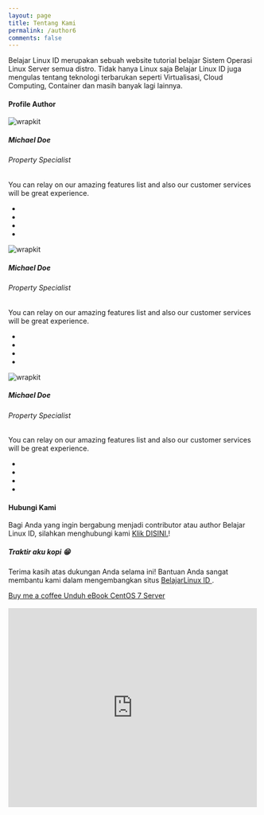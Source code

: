 ```yaml
---
layout: page
title: Tentang Kami
permalink: /author6
comments: false
---
```


  <link href="/assets/css/author6.css" rel="stylesheet">


<div class="row justify-content-between">
<div class="col-md-8 pr-5">

<p>Belajar Linux ID merupakan sebuah website tutorial belajar Sistem Operasi Linux Server semua distro. Tidak hanya Linux saja Belajar Linux ID juga mengulas tentang teknologi terbarukan seperti Virtualisasi, Cloud Computing, Container dan masih banyak lagi lainnya.</p>

<!-- <p class="mb-5"><img class="shadow-lg" src="{{site.baseurl}}/assets/images/mediumish-jekyll-template.png" alt="jekyll template mediumish" /></p> -->
<h4>Profile Author</h4>

<div class="py-5 team4">
    <div class="row">
      <!-- column  -->
      <div class="col-lg mb-4">
        <!-- Row -->
        <div class="row">
          <div class="col-md-12">
            <img src="https://www.wrappixel.com/demos/ui-kit/wrapkit/assets/images/team/t2.jpg" alt="wrapkit" class="img-fluid rounded-circle" />
          </div>
          <div class="col-md-12 text-center">
            <div class="pt-2">
              <h5 class="mt-4 font-weight-medium mb-0">Michael Doe</h5>
              <h6 class="subtitle mb-3">Property Specialist</h6>
              <p>You can relay on our amazing features list and also our customer services will be great experience.</p>
              <ul class="list-inline">
                <li class="list-inline-item"><a href="#" class="text-decoration-none d-block px-1"><i class="icon-social-facebook"></i></a></li>
                <li class="list-inline-item"><a href="#" class="text-decoration-none d-block px-1"><i class="icon-social-twitter"></i></a></li>
                <li class="list-inline-item"><a href="#" class="text-decoration-none d-block px-1"><i class="icon-social-instagram"></i></a></li>
                <li class="list-inline-item"><a href="#" class="text-decoration-none d-block px-1"><i class="icon-social-behance"></i></a></li>
              </ul>
            </div>
          </div>
        </div>
        <!-- Row -->
      </div>
      <!-- column  -->
      <!-- column  -->
      <div class="col-lg-3 mb-4">
        <!-- Row -->
        <div class="row">
          <div class="col-md-12">
            <img src="https://www.wrappixel.com/demos/ui-kit/wrapkit/assets/images/team/t3.jpg" alt="wrapkit" class="img-fluid rounded-circle" />
          </div>
          <div class="col-md-12 text-center">
            <div class="pt-2">
              <h5 class="mt-4 font-weight-medium mb-0">Michael Doe</h5>
              <h6 class="subtitle mb-3">Property Specialist</h6>
              <p>You can relay on our amazing features list and also our customer services will be great experience.</p>
              <ul class="list-inline">
                <li class="list-inline-item"><a href="#" class="text-decoration-none d-block px-1"><i class="icon-social-facebook"></i></a></li>
                <li class="list-inline-item"><a href="#" class="text-decoration-none d-block px-1"><i class="icon-social-twitter"></i></a></li>
                <li class="list-inline-item"><a href="#" class="text-decoration-none d-block px-1"><i class="icon-social-instagram"></i></a></li>
                <li class="list-inline-item"><a href="#" class="text-decoration-none d-block px-1"><i class="icon-social-behance"></i></a></li>
              </ul>
            </div>
          </div>
        </div>
        <!-- Row -->
      </div>
      <!-- column  -->
      <!-- column  -->
      <div class="col-lg-3 mb-4">
        <!-- Row -->
        <div class="row">
          <div class="col-md-12">
            <img src="https://www.wrappixel.com/demos/ui-kit/wrapkit/assets/images/team/t4.jpg" alt="wrapkit" class="img-fluid rounded-circle" />
          </div>
          <div class="col-md-12 text-center">
            <div class="pt-2">
              <h5 class="mt-4 font-weight-medium mb-0">Michael Doe</h5>
              <h6 class="subtitle mb-3">Property Specialist</h6>
              <p>You can relay on our amazing features list and also our customer services will be great experience.</p>
              <ul class="list-inline">
                <li class="list-inline-item"><a href="#" class="text-decoration-none d-block px-1"><i class="icon-social-facebook"></i></a></li>
                <li class="list-inline-item"><a href="#" class="text-decoration-none d-block px-1"><i class="icon-social-twitter"></i></a></li>
                <li class="list-inline-item"><a href="#" class="text-decoration-none d-block px-1"><i class="icon-social-instagram"></i></a></li>
                <li class="list-inline-item"><a href="#" class="text-decoration-none d-block px-1"><i class="icon-social-behance"></i></a></li>
              </ul>
            </div>
          </div>
        </div>
        <!-- Row -->
      </div>
    </div>
</div>
<!-- Team -->

<!-- <p>Please, read the docs <a href="https://bootstrapstarter.com/bootstrap-templates/template-mediumish-bootstrap-jekyll/">here</a>.</p> -->

<h4>Hubungi Kami</h4>

<p>Bagi Anda yang ingin bergabung menjadi contributor atau author Belajar Linux ID, silahkan menghubungi kami <a href="https://t.me/hamimaja">Klik DISINI.</a>!</p>

</div>

<div class="col-md-4">

<div class="sticky-top sticky-top-80">
<h5>Traktir aku kopi 😁</h5>

<p>Terima kasih atas dukungan Anda selama ini! Bantuan Anda sangat membantu kami dalam mengembangkan situs <a target="_blank" href="https://belajarlinux.id">BelajarLinux ID <i class="fab fa-linux"></i></a>.</p> <a target="_blank" href="https://www.buymeacoffee.com/hblinuxid" class="btn btn-danger">Buy me a coffee </a> <a target="_blank" href="https://www.academia.edu/40424321/CentOS_7_Linux_Administration_Pada_Cloud_Computing" class="btn btn-warning">Unduh eBook CentOS 7 Server</a><br/><br/>

<iframe src="https://www.facebook.com/plugins/page.php?href=https%3A%2F%2Fwww.facebook.com%2Fbelajarlinuxid&tabs=timeline&width=450&height=400&small_header=false&adapt_container_width=false&hide_cover=false&show_facepile=true&appId=345921715518947" width="500" height="400" style="border:none;overflow:hidden" scrolling="no" frameborder="0" allowfullscreen="true" allow="autoplay; clipboard-write; encrypted-media; picture-in-picture; web-share"></iframe>
</div>
</div>
</div>